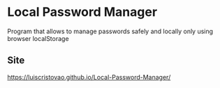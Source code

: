 # Local Password Manager
 Program that allows to manage passwords safely and locally only using browser localStorage
 
## Site 
https://luiscristovao.github.io/Local-Password-Manager/
